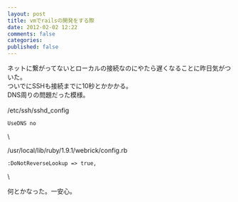 ```yaml
---
layout: post
title: vmでrailsの開発をする際
date: 2012-02-02 12:22
comments: false
categories: 
published: false
---
```


ネットに繋がってないとローカルの接続なのにやたら遅くなることに昨日気がついた。\
ついでにSSHも接続までに10秒とかかかる。\
DNS周りの問題だった模様。\
\
/etc/ssh/sshd\_config

~~~~ {.syntax-highlight}
UseDNS no
~~~~

\

/usr/local/lib/ruby/1.9.1/webrick/config.rb

~~~~ {.syntax-highlight}
:DoNotReverseLookup => true,
~~~~

\

何とかなった。一安心。
